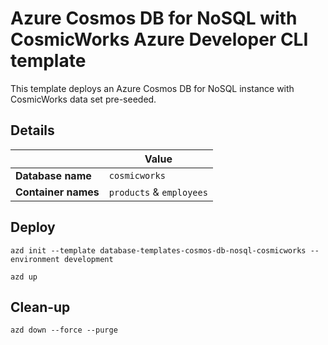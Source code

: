 <!--
---
page_type: sample
name: Azure Cosmos DB for NoSQL with CosmicWorks Azure Developer CLI template
description: This AZD template deploys an Azure Cosmos DB for NoSQL instance with CosmicWorks data set pre-seeded.
urlFragment: template
languages:
- azdeveloper
products:
- azure-sql
---
-->

# Azure Cosmos DB for NoSQL with CosmicWorks Azure Developer CLI template

This template deploys an Azure Cosmos DB for NoSQL instance with CosmicWorks data set pre-seeded.

## Details

| | Value |
| --- | --- |
| **Database name** | `cosmicworks` |
| **Container names** | `products` &amp; `employees` |

## Deploy

```
azd init --template database-templates-cosmos-db-nosql-cosmicworks --environment development
 
azd up
```

## Clean-up

```
azd down --force --purge
```

